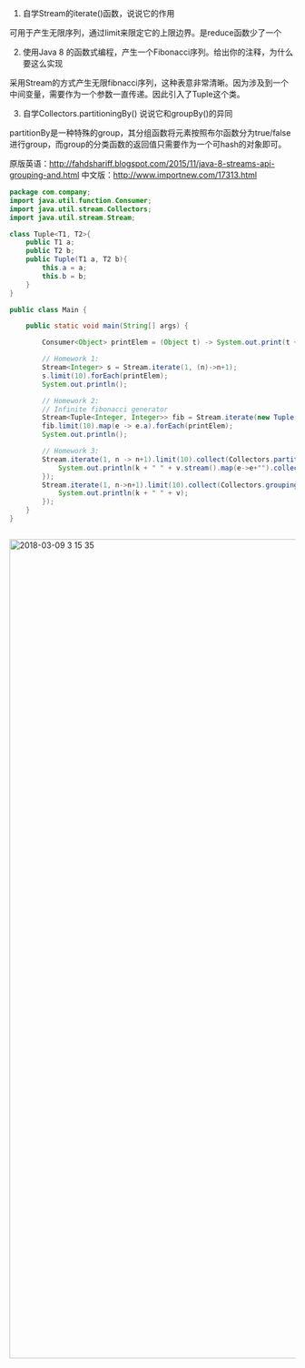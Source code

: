 
1. 自学Stream的iterate()函数，说说它的作用

可用于产生无限序列，通过limit来限定它的上限边界。是reduce函数少了一个

2. 使用Java 8 的函数式编程，产生一个Fibonacci序列。给出你的注释，为什么要这么实现

采用Stream的方式产生无限fibnacci序列，这种表意非常清晰。因为涉及到一个中间变量，需要作为一个参数一直传递。因此引入了Tuple这个类。

3. 自学Collectors.partitioningBy() 说说它和groupBy()的异同

partitionBy是一种特殊的group，其分组函数将元素按照布尔函数分为true/false进行group，而group的分类函数的返回值只需要作为一个可hash的对象即可。


原版英语：http://fahdshariff.blogspot.com/2015/11/java-8-streams-api-grouping-and.html
中文版：http://www.importnew.com/17313.html


```java
package com.company;
import java.util.function.Consumer;
import java.util.stream.Collectors;
import java.util.stream.Stream;

class Tuple<T1, T2>{
    public T1 a;
    public T2 b;
    public Tuple(T1 a, T2 b){
        this.a = a;
        this.b = b;
    }
}

public class Main {

    public static void main(String[] args) {

        Consumer<Object> printElem = (Object t) -> System.out.print(t + " ");

        // Homework 1:
        Stream<Integer> s = Stream.iterate(1, (n)->n+1);
        s.limit(10).forEach(printElem);
        System.out.println();

        // Homework 2:
        // Infinite fibonacci generator
        Stream<Tuple<Integer, Integer>> fib = Stream.iterate(new Tuple(1, 1), (a) -> new Tuple(a.b, a.a + a.b));
        fib.limit(10).map(e -> e.a).forEach(printElem);
        System.out.println();

        // Homework 3:
        Stream.iterate(1, n -> n+1).limit(10).collect(Collectors.partitioningBy((Integer e) -> e %3 == 0)).forEach((k, v) -> {
            System.out.println(k + " " + v.stream().map(e->e+"").collect(Collectors.joining(",")));
        });
        Stream.iterate(1, n->n+1).limit(10).collect(Collectors.groupingBy((e) -> e%3)).forEach((k, v)->{
            System.out.println(k + " " + v);
        });
    }
}



```

<img width="1440" alt="2018-03-09 3 15 35" src="https://user-images.githubusercontent.com/4426319/37195224-dc7c822e-23ac-11e8-8d87-edd8d3ef23c0.png">




